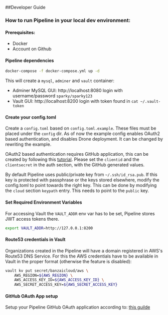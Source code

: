 ##Developer Guide

### How to run Pipeline in your local dev environment:

#### Prerequisites:

* Docker
* Account on Github

#### Pipeline dependencies 

``` bash
docker-compose -f docker-compose.yml up -d
``` 

This will create a `mysql`, `adminer` and `vault` container:
 - Adminer MySQL GUI: http://localhost:8080 login with username/password `sparky/sparky123`
 - Vault GUI: http://localhost:8200 login with token found in `cat ~/.vault-token`

#### Create your config.toml

Create a `config.toml` based on `config.toml.example`. These files must be placed under the `config` dir.
As of now the example config enables OAuth2 based authentication, and disables Drone deployment.
It can be changed by rewriting the example.

OAuth2 based authentication requires GitHub application, this can be created by following this 
[tutorial](https://developer.github.com/apps/building-oauth-apps/creating-an-oauth-app/).
Please set the `clientid` and the `clientsecret` in the auth section, with the GitHub generated values.

By default Pipeline uses public/private key from `~/.ssh/id_rsa.pub`. If this key is protected with
passphrase or the keys stored elsewhere, modify the config.toml to point towards the right key. This can be done
by modifying the `cloud` section `keypath` entry. This needs to point to the `public` key.

#### Set Required Environment Variables

For accessing Vault the `VAULT_ADDR` env var has to be set, Pipeline stores JWT access tokens there.

```bash
export VAULT_ADDR=http://127.0.0.1:8200
```

#### Route53 credentials in Vault

Organizations created in the Pipeline will have a domain registered in AWS's Route53 DNS Service. For this
the AWS credentials have to be available in Vault in the proper format (otherwise the feature is disabled):

```bash
vault kv put secret/banzaicloud/aws \
    AWS_REGION=${AWS_REGION} \
    AWS_ACCESS_KEY_ID=${AWS_ACCESS_KEY_ID} \
    AWS_SECRET_ACCESS_KEY=${AWS_SECRET_ACCESS_KEY}
```

#### GitHub OAuth App setup

Setup your Pipeline GitHub OAuth application according to: [this guilde](./github-app.md)
